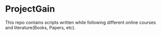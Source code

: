 # ProjectGain

This repo contains scripts written while following different online courses and literature(Books, Papers, etc).
